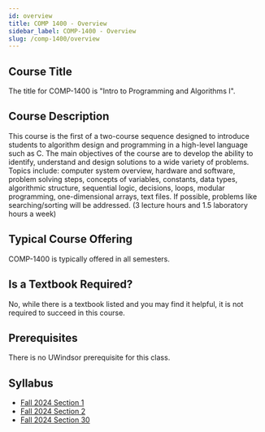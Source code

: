 ```yaml
---
id: overview
title: COMP 1400 - Overview
sidebar_label: COMP-1400 - Overview
slug: /comp-1400/overview
---
```


## Course Title

The title for COMP-1400 is "Intro to Programming and Algorithms I".

## Course Description

This course is the first of a two-course sequence designed to introduce students to algorithm design and programming in a high-level language such as C. The main objectives of the course are to develop the ability to identify, understand and design solutions to a wide variety of problems. Topics include: computer system overview, hardware and software, problem solving steps, concepts of variables, constants, data types, algorithmic structure, sequential logic, decisions, loops, modular programming, one-dimensional arrays, text files. If possible, problems like searching/sorting will be addressed. (3 lecture hours and 1.5 laboratory hours a week)

## Typical Course Offering

COMP-1400 is typically offered in all semesters.

## Is a Textbook Required?

No, while there is a textbook listed and you may find it helpful, it is not required to succeed in this course.

## Prerequisites

There is no UWindsor prerequisite for this class.

## Syllabus

-   [Fall 2024 Section 1](../../resources/syllabus/COMP-1400-01%20F24.pdf)
-   [Fall 2024 Section 2](../../resources/syllabus/COMP-1400-02%20F24.pdf)
-   [Fall 2024 Section 30](../../resources/syllabus/COMP-1400-30%20F24.pdf)
